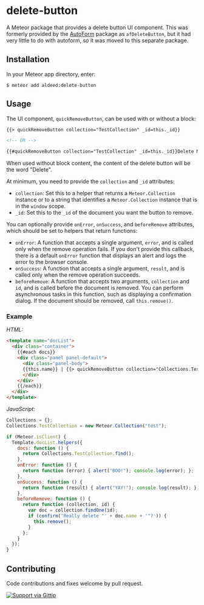 delete-button
=========================

A Meteor package that provides a delete button UI component. This was formerly provided by the [AutoForm](https://github.com/aldeed/meteor-autoform) package as `afDeleteButton`, but it had very little to do with autoform, so it was moved to this separate package.

## Installation

In your Meteor app directory, enter:

```
$ meteor add aldeed:delete-button
```

## Usage

The UI component, `quickRemoveButton`, can be used with or without a block:

```html
{{> quickRemoveButton collection="TestCollection" _id=this._id}}

<!-- OR -->

{{#quickRemoveButton collection="TestCollection" _id=this._id}}Delete Me{{/quickRemoveButton}}
```

When used without block content, the content of the delete button will be the word "Delete".

At minimum, you need to provide the `collection` and `_id` attributes:

* `collection`: Set this to a helper that returns a `Meteor.Collection` instance or to a string that identifies a `Meteor.Collection` instance that is in the `window` scope.
* `_id`: Set this to the `_id` of the document you want the button to remove.

You can optionally provide `onError`, `onSuccess`, and `beforeRemove` attributes, which should be set to helpers that return functions:

* `onError`: A function that accepts a single argument, `error`, and is called only when the remove operation fails. If you don't provide this callback, there is a default `onError` function that displays an alert and logs the error to the browser console.
* `onSuccess`: A function that accepts a single argument, `result`, and is called only when the remove operation succeeds.
* `beforeRemove`: A function that accepts two arguments, `collection` and `id`, and is called before the document is removed. You can perform asynchronous tasks in this function, such as displaying a confirmation dialog. If the document should be removed, call `this.remove()`.

### Example

*HTML:*

```html
<template name="docList">
  <div class="container">
    {{#each docs}}
    <div class="panel panel-default">
      <div class="panel-body">
      {{this.name}} | {{> quickRemoveButton collection="Collections.TestCollection" _id=this._id onError=onError onSuccess=onSuccess beforeRemove=beforeRemove class="btn btn-danger"}}
      </div>
    </div>
    {{/each}}
  </div>
</template>
```

*JavaScript:*

```js
Collections = {};
Collections.TestCollection = new Meteor.Collection("test");

if (Meteor.isClient) {
  Template.docList.helpers({
    docs: function () {
      return Collections.TestCollection.find();
    },
    onError: function () {
      return function (error) { alert("BOO!"); console.log(error); };
    },
    onSuccess: function () {
      return function (result) { alert("YAY!"); console.log(result); };
    },
    beforeRemove: function () {
      return function (collection, id) {
        var doc = collection.findOne(id);
        if (confirm('Really delete "' + doc.name + '"?')) {
          this.remove();
        }
      };
    }
  });
}
```

## Contributing

Code contributions and fixes welcome by pull request.

[![Support via Gittip](https://rawgithub.com/twolfson/gittip-badge/0.2.0/dist/gittip.png)](https://www.gittip.com/aldeed/)
